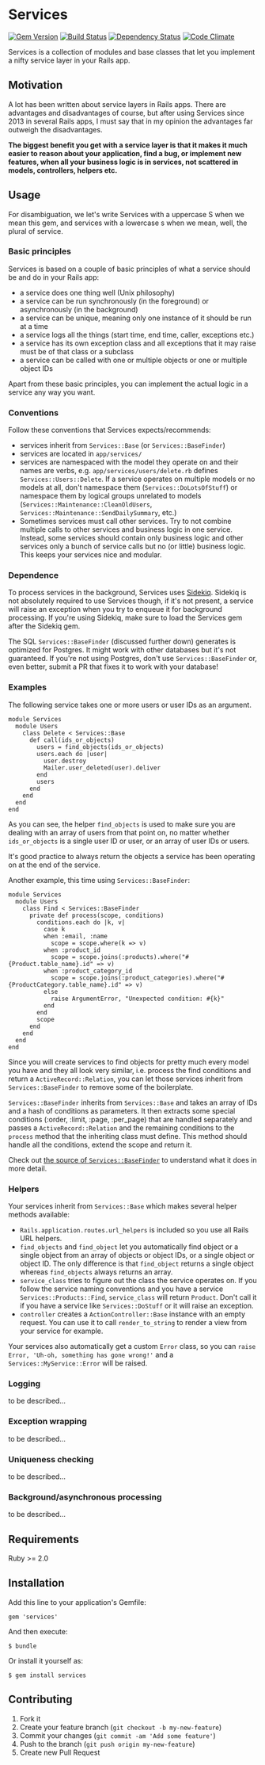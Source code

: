 # Services

[![Gem Version](https://badge.fury.io/rb/services.png)](http://badge.fury.io/rb/services)
[![Build Status](https://secure.travis-ci.org/krautcomputing/services.png)](http://travis-ci.org/krautcomputing/services)
[![Dependency Status](https://gemnasium.com/krautcomputing/services.png)](https://gemnasium.com/krautcomputing/services)
[![Code Climate](https://codeclimate.com/github/krautcomputing/services.png)](https://codeclimate.com/github/krautcomputing/services)

Services is a collection of modules and base classes that let you implement a nifty service layer in your Rails app.

## Motivation

A lot has been written about service layers in Rails apps. There are advantages and disadvantages of course, but after using Services since 2013 in several Rails apps, I must say that in my opinion the advantages far outweigh the disadvantages.

**The biggest benefit you get with a service layer is that it makes it much easier to reason about your application, find a bug, or implement new features, when all your business logic is in services, not scattered in models, controllers, helpers etc.**

## Usage

For disambiguation, we let's write Services with a uppercase S when we mean this gem, and services with a lowercase s when we mean, well, the plural of service.

### Basic principles

Services is based on a couple of basic principles of what a service should be and do in your Rails app:

* a service does one thing well (Unix philosophy)
* a service can be run synchronously (in the foreground) or asynchronously (in the background)
* a service can be unique, meaning only one instance of it should be run at a time
* a service logs all the things (start time, end time, caller, exceptions etc.)
* a service has its own exception class and all exceptions that it may raise must be of that class or a subclass
* a service can be called with one or multiple objects or one or multiple object IDs

Apart from these basic principles, you can implement the actual logic in a service any way you want.

### Conventions

Follow these conventions that Services expects/recommends:

* services inherit from `Services::Base` (or `Services::BaseFinder`)
* services are located in `app/services/`
* services are namespaced with the model they operate on and their names are verbs, e.g. `app/services/users/delete.rb` defines `Services::Users::Delete`. If a service operates on multiple models or no models at all, don't namespace them (`Services::DoLotsOfStuff`) or namespace them by logical groups unrelated to models (`Services::Maintenance::CleanOldUsers`, `Services::Maintenance::SendDailySummary`, etc.)
* Sometimes services must call other services. Try to not combine multiple calls to other services and business logic in one service. Instead, some services should contain only business logic and other services only a bunch of service calls but no (or little) business logic. This keeps your services nice and modular.

### Dependence

To process services in the background, Services uses [Sidekiq](https://github.com/mperham/sidekiq). Sidekiq is not absolutely required to use Services though, if it's not present, a service will raise an exception when you try to enqueue it for background processing. If you're using Sidekiq, make sure to load the Services gem after the Sidekiq gem.

The SQL `Services::BaseFinder` (discussed further down) generates is optimized for Postgres. It might work with other databases but it's not guaranteed. If you're not using Postgres, don't use `Services::BaseFinder` or, even better, submit a PR that fixes it to work with your database!

### Examples

The following service takes one or more users or user IDs as an argument.

```
module Services
  module Users
    class Delete < Services::Base
      def call(ids_or_objects)
        users = find_objects(ids_or_objects)
        users.each do |user|
          user.destroy
          Mailer.user_deleted(user).deliver
        end
        users
      end
    end
  end
end
```

As you can see, the helper `find_objects` is used to make sure you are dealing with an array of users from that point on, no matter whether `ids_or_objects` is a single user ID or user, or an array of user IDs or users.

It's good practice to always return the objects a service has been operating on at the end of the service.

Another example, this time using `Services::BaseFinder`:

```
module Services
  module Users
    class Find < Services::BaseFinder
      private def process(scope, conditions)
        conditions.each do |k, v|
          case k
          when :email, :name
            scope = scope.where(k => v)
          when :product_id
            scope = scope.joins(:products).where("#{Product.table_name}.id" => v)
          when :product_category_id
            scope = scope.joins(:product_categories).where("#{ProductCategory.table_name}.id" => v)
          else
            raise ArgumentError, "Unexpected condition: #{k}"
          end
        end
        scope
      end
    end
  end
end
```

Since you will create services to find objects for pretty much every model you have and they all look very similar, i.e. process the find conditions and return a `ActiveRecord::Relation`, you can let those services inherit from `Services::BaseFinder` to remove some of the boilerplate.

`Services::BaseFinder` inherits from `Services::Base` and takes an array of IDs and a hash of conditions as parameters. It then extracts some special conditions (:order, :limit, :page, :per_page) that are handled separately and passes a `ActiveRecord::Relation` and the remaining conditions to the `process` method that the inheriting class must define. This method should handle all the conditions, extend the scope and return it.

Check out [the source of `Services::BaseFinder`](lib/services/base_finder.rb) to understand what it does in more detail.

### Helpers

Your services inherit from `Services::Base` which makes several helper methods available:

* `Rails.application.routes.url_helpers` is included so you use all Rails URL helpers.
* `find_objects` and `find_object` let you automatically find object or a single object from an array of objects or object IDs, or a single object or object ID. The only difference is that `find_object` returns a single object whereas `find_objects` always returns an array.
* `service_class` tries to figure out the class the service operates on. If you follow the service naming conventions and you have a service `Services::Products::Find`, `service_class` will return `Product`. Don't call it if you have a service like `Services::DoStuff` or it will raise an exception.
* `controller` creates a `ActionController::Base` instance with an empty request. You can use it to call `render_to_string` to render a view from your service for example.

Your services also automatically get a custom `Error` class, so you can `raise Error, 'Uh-oh, something has gone wrong!'` and a `Services::MyService::Error` will be raised.

### Logging

to be described...

### Exception wrapping

to be described...

### Uniqueness checking

to be described...

### Background/asynchronous processing

to be described...

## Requirements

Ruby >= 2.0

## Installation

Add this line to your application's Gemfile:

    gem 'services'

And then execute:

    $ bundle

Or install it yourself as:

    $ gem install services

## Contributing

1. Fork it
2. Create your feature branch (`git checkout -b my-new-feature`)
3. Commit your changes (`git commit -am 'Add some feature'`)
4. Push to the branch (`git push origin my-new-feature`)
5. Create new Pull Request
